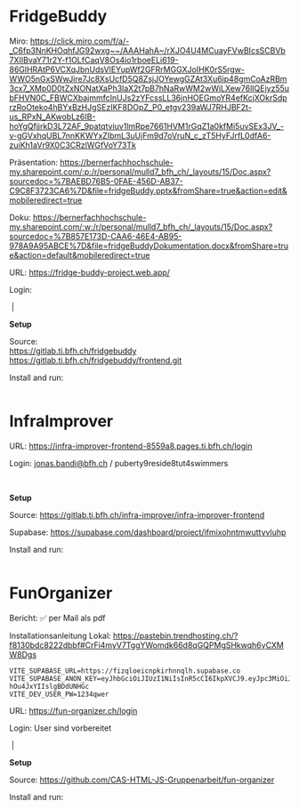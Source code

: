 # FridgeBuddy



Miro: https://click.miro.com/f/a/-_C6fp3NnKHOqhfJG92wxg~~/AAAHahA~/rXJO4U4MCuayFVwBIcsSCBVb7XIIBvaY71r2Y-f1OLfCaqV8Os4io1rboeELi619-86GlHRAtP6VCXqJbnUdsVlEYupWf2GFRrMGGXJoIHK0rS5rgw-WWO5nGxSWwJire7Jc8XsUcfD5Q8ZsjJOYewgGZAt3Xu6ip48gmCoAzRBm3cx7_XMp0D0tZxNONatXaPh3laX2t7pB7hNaRwWM2wWiLXew76lIQEjyz55ubFHVN0C_FBWCXbajmmfcInUJs2zYFcssLL36jnHOEGmoYR4efKcjXOkrSdprzRoOteko4hBYxBzHJgSEzIKF8DOpZ_P0_etgv239aWJ7RHJBF2t-us_RPxN_AKwobLz6IB-hoYgQfjjrkD3L72AF_9patqtviuv1lmRpe7661HVM1rGqZ1a0kfMi5uvSEx3JV_-v-gGVxhqUBL7nnKKWYxZIbmL3uUjFm9d7oVruN_c_zT5HyFJrfL0dfA6-zuiKh1aVr9X0C3CRzlWGfVoY73Tk



Präsentation: https://bernerfachhochschule-my.sharepoint.com/:p:/r/personal/mulld7_bfh_ch/_layouts/15/Doc.aspx?sourcedoc=%7BAEBD76B5-0FAE-456D-AB37-C9C8F3723CA6%7D&file=fridgeBuddy.pptx&fromShare=true&action=edit&mobileredirect=true



Doku: https://bernerfachhochschule-my.sharepoint.com/:w:/r/personal/mulld7_bfh_ch/_layouts/15/Doc.aspx?sourcedoc=%7B857E173D-CAA6-46E4-AB95-978A9A95ABCE%7D&file=fridgeBuddyDokumentation.docx&fromShare=true&action=default&mobileredirect=true





URL:  https://fridge-buddy-project.web.app/



Login:

​                  |



**Setup**

Source:  
https://gitlab.ti.bfh.ch/fridgebuddy 
https://gitlab.ti.bfh.ch/fridgebuddy/frontend.git

Install and run:

```bash


```





# InfraImprover



URL:  https://infra-improver-frontend-8559a8.pages.ti.bfh.ch/login



Login: jonas.bandi@bfh.ch / puberty9reside8tut4swimmers

​                  



**Setup**

Source: https://gitlab.ti.bfh.ch/infra-improver/infra-improver-frontend

Supabase: https://supabase.com/dashboard/project/ifmixohntmwuttyvluhp

Install and run:

```bash

```





# FunOrganizer



Bericht: ✅ per Mail als pdf

Installationsanleitung Lokal:
https://pastebin.trendhosting.ch/?f8130bdc8222dbbf#CrFi4myV7TggYWomdk66d8qGQPMgSHkwqh6yCXMW8Dgs

```
VITE_SUPABASE_URL=https://fizqloeicnpkirhnnqlh.supabase.co
VITE_SUPABASE_ANON_KEY=eyJhbGciOiJIUzI1NiIsInR5cCI6IkpXVCJ9.eyJpc3MiOiJzdXBhYmFzZSIsInJlZiI6ImZpenFsb2VpY25wa2lyaG5ucWxoIiwicm9sZSI6ImFub24iLCJpYXQiOjE3NTIyNDA4MzMsImV4cCI6MjA2NzgxNjgzM30.DKBHnvmzoyhlOxiG1dNkAr-hOu4JxYIIslgBDdUNHGc
VITE_DEV_USER_PW=1234qwer
```





URL:  https://fun-organizer.ch/login



Login: User sind vorbereitet

​                  |



**Setup**

Source: https://github.com/CAS-HTML-JS-Gruppenarbeit/fun-organizer

Install and run:

```bash

```





